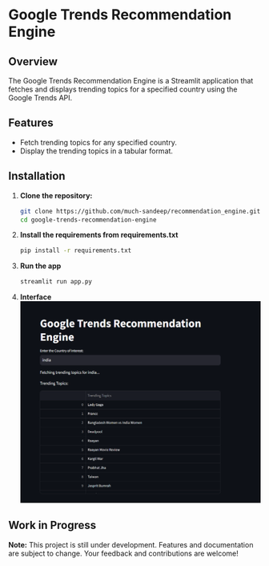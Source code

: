 # Google Trends Recommendation Engine

## Overview

The Google Trends Recommendation Engine is a Streamlit application that fetches and displays trending topics for a specified country using the Google Trends API.

## Features

- Fetch trending topics for any specified country.
- Display the trending topics in a tabular format.

## Installation

1. **Clone the repository:**

   ```bash
   git clone https://github.com/much-sandeep/recommendation_engine.git
   cd google-trends-recommendation-engine
   ```

2. **Install the requirements from requirements.txt**
   ```bash
   pip install -r requirements.txt
   ```
3. **Run the app**
   ```bash
   streamlit run app.py
   ```
4. **Interface**
   ![The Main App Page](resources\first.png)

## Work in Progress

**Note:** This project is still under development. Features and documentation are subject to change. Your feedback and contributions are welcome!
